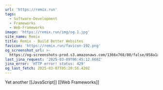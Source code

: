 ```yaml
---
url: 'https://remix.run'
tags:
  - Software-Development
  - Frameworks
  - Web-Frameworks
image: 'https://remix.run/img/og.1.jpg'
site_name: Remix
title: Remix - Build Better Websites
favicon: 'https://remix.run/favicon-192.png'
og_screenshot_url: >-
  https://og-screenshots-prod.s3.amazonaws.com/1366x768/80/false/058a1aad5ae3b17e9ac3071419239fe078d62e533a7c48380c204b444a53fe80.jpeg
last_jina_request: '2025-03-09T06:45:12.668Z'
jina_error: 'HTTP error! status: 429'
og_last_fetch: 2025-03-07T05:20:56.420Z
---
```



Yet another [[JavaScript]] [[Web Frameworks]]
